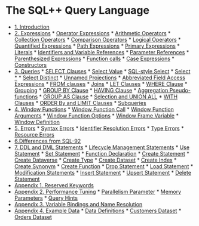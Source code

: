 <!--
 ! Licensed to the Apache Software Foundation (ASF) under one
 ! or more contributor license agreements.  See the NOTICE file
 ! distributed with this work for additional information
 ! regarding copyright ownership.  The ASF licenses this file
 ! to you under the Apache License, Version 2.0 (the
 ! "License"); you may not use this file except in compliance
 ! with the License.  You may obtain a copy of the License at
 !
 !   http://www.apache.org/licenses/LICENSE-2.0
 !
 ! Unless required by applicable law or agreed to in writing,
 ! software distributed under the License is distributed on an
 ! "AS IS" BASIS, WITHOUT WARRANTIES OR CONDITIONS OF ANY
 ! KIND, either express or implied.  See the License for the
 ! specific language governing permissions and limitations
 ! under the License.
 !-->

# The SQL++ Query Language

* [1. Introduction](#Introduction)
* [2. Expressions](#Expressions)
      * [Operator Expressions](#Operator_expressions)
           * [Arithmetic Operators](#Arithmetic_operators)
           * [Collection Operators](#Collection_operators)
           * [Comparison Operators](#Comparison_operators)
           * [Logical Operators](#Logical_operators)
      * [Quantified Expressions](#Quantified_expressions)
      * [Path Expressions](#Path_expressions)
      * [Primary Expressions](#Primary_expressions)
           * [Literals](#Literals)
           * [Identifiers and Variable References](#Variable_references)
		   * [Parameter References](#Parameter_references)
           * [Parenthesized Expressions](#Parenthesized_expressions)
           * [Function calls](#Function_call_expressions)
           * [Case Expressions](#Case_expressions)
           * [Constructors](#Constructors)
* [3. Queries](#Queries)
      * [SELECT Clauses](#Select_clauses)
           * [Select Value](#Select_element)
           * [SQL-style Select](#SQL_select)
           * [Select *](#Select_star)
           * [Select Distinct](#Select_distinct)
           * [Unnamed Projections](#Unnamed_projections)
           * [Abbreviated Field Access Expressions](#Abbreviated_field_access_expressions)
      * [FROM clauses](#From_clauses)
           * [Joins](#Joins)
	  * [LET Clauses](#Let_clauses)
	  * [WHERE Clause](#WHERE_Clause)
      * [Grouping](#Grouping)
           * [GROUP BY Clause](#GROUP_BY_Clause)
           * [HAVING Clause](#HAVING_Clause)
		   * [Aggregation Pseudo-functions](#Aggregation_PseudoFunctions)
           * [GROUP AS Clause](#GROUP_AS_Clause)
      * [Selection and UNION ALL](#Union_all)
	  * [WITH Clauses](#With_clauses)
      * [ORDER By and LIMIT Clauses](#Order_By_clauses)
	  * [Subqueries](#Subqueries)
* [4. Window Functions](#Over_clauses)
      * [Window Function Call](#Window_function_call)
	       * [Window Function Arguments](#Window_function_arguments)
           * [Window Function Options](#Window_function_options)
           * [Window Frame Variable](#Window_frame_variable)
           * [Window Definition](#Window_definition)
* [5. Errors](#Errors)
      * [Syntax Errors](#Syntax_errors)
      * [Identifier Resolution Errors](#Identifier_resolution_errors)
      * [Type Errors](#Type_errors)
      * [Resource Errors](#Resource_errors)
* [6.Differences from SQL-92](#Vs_SQL-92)
* [7. DDL and DML Statements](#DDL_and_DML_statements)
      * [Lifecycle Management Statements](#Lifecycle_management_statements)
		   * [Use Statement](#Use)
		   * [Set Statement](#Sets)
		   * [Function Declaration](#Functions)
		   * [Create Statement](#Create)
			* [Create Dataverse](#Dataverses)
			* [Create Type](#Types)
			* [Create Dataset](#Datasets)
			* [Create Index](#Indices)
			* [Create Synonym](#Synonyms)
			* [Create Function](#Create_function)
		   * [Drop Statement](#Removal)
		   * [Load Statement](#Load_statement)
      * [Modification Statements](#Modification_statements)
           * [Insert Statement](#Inserts)
           * [Upsert Statement](#Upserts)
           * [Delete Statement](#Deletes)
* [Appendix 1. Reserved Keywords](#Reserved_keywords)
* [Appendix 2. Performance Tuning](#Performance_tuning)
      * [Parallelism Parameter](#Parallelism_parameter)
      * [Memory Parameters](#Memory_parameters)
      * [Query Hints](#Query_hints)
* [Appendix 3. Variable Bindings and Name Resolution](#Variable_bindings_and_name_resolution)
* [Appendix 4. Example Data](#Manual_data)
	  * [Data Definitions](#definition_statements)
	  * [Customers Dataset](#customers_data)
	  * [Orders Dataset](#orders_data)
